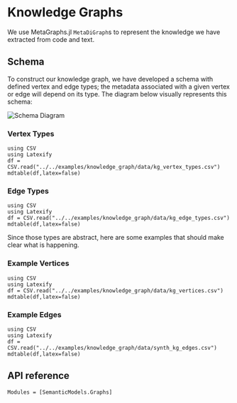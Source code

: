 # Knowledge Graphs

We use MetaGraphs.jl `MetaDiGraph`s to represent the knowledge we have extracted from code and text. 

## Schema

To construct our knowledge graph, we have developed a schema with defined vertex and edge types; the metadata associated with a given vertex or edge will depend on its type. The diagram below visually represents this schema:


![Schema Diagram](img/olog.dot.svg)

### Vertex Types

```@eval
using CSV
using Latexify
df = CSV.read("../../examples/knowledge_graph/data/kg_vertex_types.csv")
mdtable(df,latex=false)
```

### Edge Types

```@eval
using CSV
using Latexify
df = CSV.read("../../examples/knowledge_graph/data/kg_edge_types.csv")
mdtable(df,latex=false)
```

Since those types are abstract, here are some examples that should make clear what is happening.
### Example Vertices

```@eval
using CSV
using Latexify
df = CSV.read("../../examples/knowledge_graph/data/kg_vertices.csv")
mdtable(df,latex=false)
```

### Example Edges
```@eval
using CSV
using Latexify
df = CSV.read("../../examples/knowledge_graph/data/synth_kg_edges.csv")
mdtable(df,latex=false)
```
## API reference

```@autodocs
Modules = [SemanticModels.Graphs]
```
